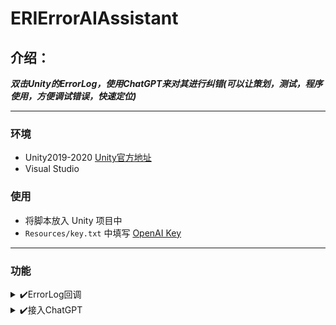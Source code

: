 # ERIErrorAIAssistant
## 介绍：
***双击Unity的ErrorLog，使用ChatGPT来对其进行纠错(可以让策划，测试，程序使用，方便调试错误，快速定位)***
- - -
### 环境
+ Unity2019-2020 [Unity官方地址](https://unity.com/)
+ Visual Studio 
### 使用
+ 将脚本放入 Unity 项目中
+ `Resources/key.txt` 中填写 [OpenAI Key](https://platform.openai.com/account/api-keys)
- - -
### 功能
<details>
<summary>✔️ErrorLog回调</summary>
  
  - 获取到Unity面板ErrorLog的点击回调
</details>

<details>
<summary>✔️接入ChatGPT</summary>
  
  - 通过HttpWebRequest来请求ChatGPT
  - 多线程请求
</details>


